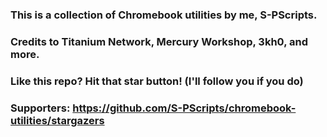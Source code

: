 ### This is a collection of Chromebook utilities by me, S-PScripts.

### Credits to Titanium Network, Mercury Workshop, 3kh0, and more.

### Like this repo? Hit that star button! (I'll follow you if you do)
### Supporters: https://github.com/S-PScripts/chromebook-utilities/stargazers
